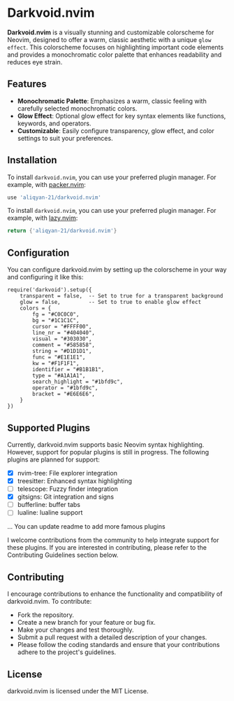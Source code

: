 # Darkvoid.nvim

**Darkvoid.nvim** is a visually stunning and customizable colorscheme for Neovim, designed to offer a warm, classic aesthetic with a unique `glow effect`. This colorscheme focuses on highlighting important code elements and provides a monochromatic color palette that enhances readability and reduces eye strain.

## Features

- **Monochromatic Palette**: Emphasizes a warm, classic feeling with carefully selected monochromatic colors.
- **Glow Effect**: Optional glow effect for key syntax elements like functions, keywords, and operators.
- **Customizable**: Easily configure transparency, glow effect, and color settings to suit your preferences.

## Installation

To install `darkvoid.nvim`, you can use your preferred plugin manager. For example, with [packer.nvim](https://github.com/wbthomason/packer.nvim):

```lua
use 'aliqyan-21/darkvoid.nvim'
```


To install `darkvoid.nvim`, you can use your preferred plugin manager. For example, with [lazy.nvim](https://github.com/folke/lazy.nvim):

```lua
return {'aliqyan-21/darkvoid.nvim'}
```

## Configuration
You can configure darkvoid.nvim by setting up the colorscheme in your way and configuring it like this:

```
require('darkvoid').setup({
    transparent = false,  -- Set to true for a transparent background
    glow = false,         -- Set to true to enable glow effect
    colors = {
        fg = "#C0C0C0",
        bg = "#1C1C1C",
        cursor = "#FFFF00",
        line_nr = "#404040",
        visual = "#303030",
        comment = "#585858",
        string = "#D1D1D1",
        func = "#E1E1E1",
        kw = "#F1F1F1",
        identifier = "#B1B1B1",
        type = "#A1A1A1",
        search_highlight = "#1bfd9c",
        operator = "#1bfd9c",
        bracket = "#E6E6E6",
    }
})
```

## Supported Plugins
Currently, darkvoid.nvim supports basic Neovim syntax highlighting. However, support for popular plugins is still in progress. The following plugins are planned for support:

- [x] nvim-tree: File explorer integration
- [x] treesitter: Enhanced syntax highlighting
- [ ] telescope: Fuzzy finder integration
- [x] gitsigns: Git integration and signs
- [ ] bufferline: buffer tabs
- [ ] lualine: lualine support

... You can update readme to add more famous plugins

I welcome contributions from the community to help integrate support for these plugins. If you are interested in contributing, please refer to the Contributing Guidelines section below.

## Contributing

I encourage contributions to enhance the functionality and compatibility of darkvoid.nvim. To contribute:

- Fork the repository.
- Create a new branch for your feature or bug fix.
- Make your changes and test thoroughly.
- Submit a pull request with a detailed description of your changes.
- Please follow the coding standards and ensure that your contributions adhere to the project's guidelines.

## License

darkvoid.nvim is licensed under the MIT License.
